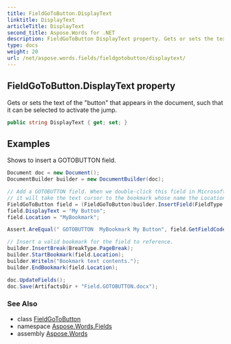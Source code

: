 ```yaml
---
title: FieldGoToButton.DisplayText
linktitle: DisplayText
articleTitle: DisplayText
second_title: Aspose.Words for .NET
description: FieldGoToButton DisplayText property. Gets or sets the text of the button that appears in the document such that it can be selected to activate the jump in C#.
type: docs
weight: 20
url: /net/aspose.words.fields/fieldgotobutton/displaytext/
---
```

## FieldGoToButton.DisplayText property

Gets or sets the text of the "button" that appears in the document, such that it can be selected to activate the jump.

```csharp
public string DisplayText { get; set; }
```

## Examples

Shows to insert a GOTOBUTTON field.

```csharp
Document doc = new Document();
DocumentBuilder builder = new DocumentBuilder(doc);

// Add a GOTOBUTTON field. When we double-click this field in Microsoft Word,
// it will take the text cursor to the bookmark whose name the Location property references.
FieldGoToButton field = (FieldGoToButton)builder.InsertField(FieldType.FieldGoToButton, true);
field.DisplayText = "My Button";
field.Location = "MyBookmark";

Assert.AreEqual(" GOTOBUTTON  MyBookmark My Button", field.GetFieldCode());

// Insert a valid bookmark for the field to reference.
builder.InsertBreak(BreakType.PageBreak);
builder.StartBookmark(field.Location);
builder.Writeln("Bookmark text contents.");
builder.EndBookmark(field.Location);

doc.UpdateFields();
doc.Save(ArtifactsDir + "Field.GOTOBUTTON.docx");
```

### See Also

* class [FieldGoToButton](../)
* namespace [Aspose.Words.Fields](../../fieldgotobutton/)
* assembly [Aspose.Words](../../../)
